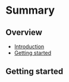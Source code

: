 # Summary

## Overview

* [Introduction](README.md)
* [Getting started](start.md)

## Getting started



